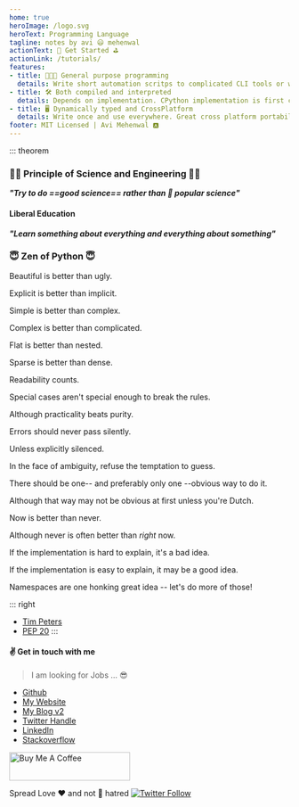 ```yaml
---
home: true
heroImage: /logo.svg
heroText: Programming Language
tagline: notes by avi 😃 mehenwal
actionText: 🏑 Get Started ⛳️
actionLink: /tutorials/
features:
- title: 👨‍👩‍👧 General purpose programming
  details: Write short automation scritps to complicated CLI tools or web-apps. Use any programming paradigm you are familiar with. Everything is possible
- title: 🛠 Both compiled and interpreted
  details: Depends on implementation. CPython implementation is first compiled to bytecode by PVM and then sent for execution by CPU. REPL uses interpretor to execute python
- title: 🖥 Dynamically typed and CrossPlatform
  details: Write once and use everywhere. Great cross platform portability, run same softwares on your machines and then deploy them cloud servers
footer: MIT Licensed | Avi Mehenwal 🅰️
---
```


::: theorem

### :woman_scientist:  Principle of Science and Engineering  :man_scientist:

***"Try to do ==good science== rather than :money_mouth_face: popular science"***

#### Liberal Education

***"Learn something about everything and everything about something"***

### :innocent:  Zen of Python  :innocent:

Beautiful is better than ugly.

Explicit is better than implicit.

Simple is better than complex.

Complex is better than complicated.

Flat is better than nested.

Sparse is better than dense.

Readability counts.

Special cases aren't special enough to break the rules.

Although practicality beats purity.

Errors should never pass silently.

Unless explicitly silenced.

In the face of ambiguity, refuse the temptation to guess.

There should be one-- and preferably only one --obvious way to do it.

Although that way may not be obvious at first unless you're Dutch.

Now is better than never.

Although never is often better than *right* now.

If the implementation is hard to explain, it's a bad idea.

If the implementation is easy to explain, it may be a good idea.

Namespaces are one honking great idea -- let's do more of those!

::: right
* [Tim Peters](https://en.wikipedia.org/wiki/Tim_Peters_(software_engineer))
* [PEP 20](https://www.python.org/dev/peps/pep-0020/)
:::


#### :v: Get in touch with me

> I am looking for Jobs ... :sunglasses:

* [Github](https://github.com/avimehenwal/)
* [My Website](https://avimehenwal.in)
* [My Blog v2](https://avimehenwal2.netlify.app/)
* [Twitter Handle](https://twitter.com/avimehenwal)
* [LinkedIn](https://in.linkedin.com/in/avimehenwal)
* [Stackoverflow](https://stackoverflow.com/users/1915935/avi-mehenwal)

<a href="https://www.buymeacoffee.com/F1j07cV" target="_blank"><img src="https://cdn.buymeacoffee.com/buttons/default-orange.png" alt="Buy Me A Coffee" style="height: 51px !important;width: 217px !important;" ></a>

 Spread Love :hearts: and not :no_entry_sign: hatred   [![Twitter Follow](https://img.shields.io/twitter/follow/avimehenwal.svg?style=social)](https://twitter.com/avimehenwal)